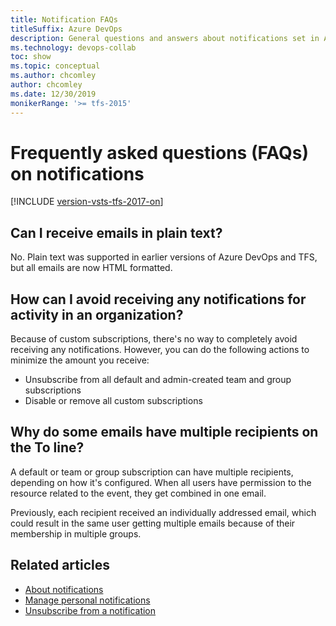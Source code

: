```yaml
---
title: Notification FAQs
titleSuffix: Azure DevOps
description: General questions and answers about notifications set in Azure DevOps or Team Foundation Server 
ms.technology: devops-collab
toc: show
ms.topic: conceptual
ms.author: chcomley
author: chcomley
ms.date: 12/30/2019
monikerRange: '>= tfs-2015'
---
```


# Frequently asked questions (FAQs) on notifications

[!INCLUDE [version-vsts-tfs-2017-on](../includes/version-tfs-2017-through-vsts.md)]

## Can I receive emails in plain text?
No. Plain text was supported in earlier versions of Azure DevOps and TFS, but all emails are now HTML formatted.

## How can I avoid receiving any notifications for activity in an organization?

Because of custom subscriptions, there's no way to completely avoid receiving any notifications. However, you can do the following  actions to minimize the amount you receive:

- Unsubscribe from all default and admin-created team and group subscriptions
- Disable or remove all custom subscriptions

## Why do some emails have multiple recipients on the To line? 

A default or team or group subscription can have multiple recipients, depending on how it's configured. When all users have permission to the resource related to the event, they get combined in one email.

Previously, each recipient received an individually addressed email, which could result in the same user getting multiple emails because of their membership in multiple groups.

## Related articles

- [About notifications](about-notifications.md)
- [Manage personal notifications](manage-team-notifications.md)
- [Unsubscribe from a notification](unsubscribe-default-notification.md)
